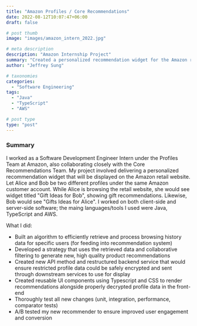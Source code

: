 ```yaml
---
title: "Amazon Profiles / Core Recommendations"
date: 2022-08-12T10:07:47+06:00
draft: false

# post thumb
image: "images/amazon_intern_2022.jpg"

# meta description
description: "Amazon Internship Project"
summary: "Created a personalized recommendation widget for the Amazon retail website."
author: "Jeffrey Sung"

# taxonomies
categories: 
  - "Software Engineering"
tags:
  - "Java"
  - "TypeScript"
  - "AWS"

# post type
type: "post"
--- 
```


### Summary
I worked as a Software Development Engineer Intern under the Profiles Team at Amazon, also collaborating closely with the Core Recommendations Team. My project involved delivering a personalized recommendation widget that will be displayed on the Amazon retail website. Let Alice and Bob be two different profiles under the same Amazon customer account. While Alice is browsing the retail website, she would see widget titled "Gift Ideas for Bob", showing gift recommendations. Likewise, Bob would see "Gifts Ideas for Alice". I worked on both client-side and server-side software; the maing languages/tools I used were Java, TypeScript and AWS.

What I did:  
- Built an algorithm to efficiently retrieve and process browsing history data for specific users (for feeding into recommendation system)
- Developed a strategy that uses the retrieved data and collaborative filtering to generate new, high quality product recommendations
- Created new API method and restructured backend service that would ensure restricted profile data could be safely encrypted and sent through downstream services to use for display
- Created reusable UI components using Typescript and CSS to render recommendations alongside properly decrypted profile data in the front-end
- Thoroughly test all new changes (unit, integration, performance, comparator tests)
- A/B tested my new recommender to ensure improved user engagement and conversion